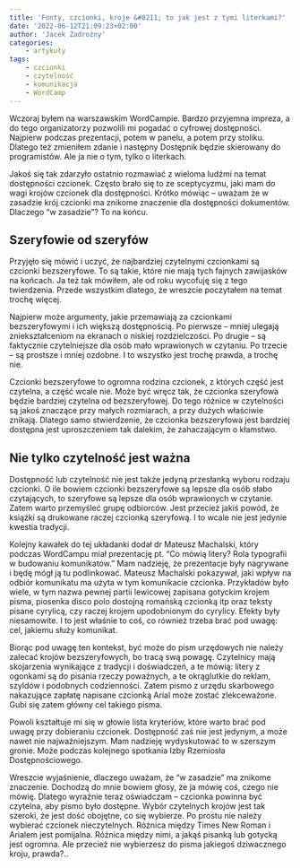```yaml
---
title: 'Fonty, czcionki, kroje &#8211; to jak jest z tymi literkami?'
date: '2022-06-12T21:09:23+02:00'
author: 'Jacek Zadrożny'
categories:
    - artykuły
tags:
    - czcionki
    - czytelność
    - komunikacja
    - WordCamp
---
```


Wczoraj byłem na warszawskim WordCampie. Bardzo przyjemna impreza, a do tego organizatorzy pozwolili mi pogadać o cyfrowej dostępności. Najpierw podczas prezentacji, potem w panelu, a potem przy stoliku. Dlatego też zmieniłem zdanie i następny Dostępnik będzie skierowany do programistów. Ale ja nie o tym, tylko o literkach.

Jakoś się tak zdarzyło ostatnio rozmawiać z wieloma ludźmi na temat dostępności czcionek. Często brało się to ze sceptycyzmu, jaki mam do wagi krojów czcionek dla dostępności. Krótko mówiąc – uważam że w zasadzie krój czcionki ma znikome znaczenie dla dostępności dokumentów. Dlaczego “w zasadzie”? To na końcu.

## Szeryfowie od szeryfów

Przyjęło się mówić i uczyć, że najbardziej czytelnymi czcionkami są czcionki bezszeryfowe. To są takie, które nie mają tych fajnych zawijasków na końcach. Ja też tak mówiłem, ale od roku wycofuję się z tego twierdzenia. Przede wszystkim dlatego, że wreszcie poczytałem na temat trochę więcej.

Najpierw może argumenty, jakie przemawiają za czcionkami bezszeryfowymi i ich większą dostępnością. Po pierwsze – mniej ulegają zniekształceniom na ekranach o niskiej rozdzielczości. Po drugie – są faktycznie czytelniejsze dla osób mało wprawionych w czytaniu. Po trzecie – są prostsze i mniej ozdobne. I to wszystko jest trochę prawda, a trochę nie.

Czcionki bezszeryfowe to ogromna rodzina czcionek, z których część jest czytelna, a część wcale nie. Może być wręcz tak, że czcionka szeryfowa będzie bardziej czytelna od bezszeryfowej. Do tego różnice w czytelności są jakoś znaczące przy małych rozmiarach, a przy dużych właściwie znikają. Dlatego samo stwierdzenie, że czcionka bezszeryfowa jest bardziej dostępna jest uproszczeniem tak dalekim, że zahaczającym o kłamstwo.

## Nie tylko czytelność jest ważna

Dostępność lub czytelność nie jest także jedyną przesłanką wyboru rodzaju czcionki. O ile bowiem czcionki bezszeryfowe są lepsze dla osób słabo czytających, to szeryfowe są lepsze dla osób wprawionych w czytanie. Zatem warto przemyśleć grupę odbiorców. Jest przecież jakiś powód, że książki są drukowane raczej czcionką szeryfową. I to wcale nie jest jedynie kwestia tradycji.

Kolejny kawałek do tej układanki dodał dr Mateusz Machalski, który podczas WordCampu miał prezentację pt. “Co mówią litery? Rola typografii w budowaniu komunikatów.” Mam nadzieję, że prezentacje były nagrywane i będę mógł ją tu podlinkować. Mateusz Machalski pokazywał, jaki wpływ na odbiór komunikatu ma użyta w tym komunikacie czcionka. Przykładów było wiele, w tym nazwa pewnej partii lewicowej zapisana gotyckim krojem pisma, piosenka disco polo dostojną romańską czcionką itp oraz teksty pisane cyrylicą, czy raczej krojem upodobnionym do cyrylicy. Efekty były niesamowite. I to jest właśnie to coś, co również trzeba brać pod uwagę: cel, jakiemu służy komunikat.

Biorąc pod uwagę ten kontekst, być może do pism urzędowych nie należy zalecać krojów bezszeryfowych, bo tracą swą powagę. Czytelnicy mają skojarzenia wynikające z tradycji i doświadczeń, a te mówią: litery z ogonkami są do pisania rzeczy poważnych, a te okrąglutkie do reklam, szyldów i podobnych codzienności. Zatem pismo z urzędu skarbowego nakazujące zapłatę napisane czcionką Arial może zostać zlekceważone. Gubi się zatem główny cel takiego pisma.

Powoli kształtuje mi się w głowie lista kryteriów, które warto brać pod uwagę przy dobieraniu czcionek. Dostępność zaś nie jest jedynym, a może nawet nie najważniejszym. Mam nadzieję wydyskutować to w szerszym gronie. Może podczas kolejnego spotkania Izby Rzemiosła Dostępnościowego.

Wreszcie wyjaśnienie, dlaczego uważam, że “w zasadzie” ma znikome znaczenie. Dochodzą do mnie bowiem głosy, że ja mówię coś, czego nie mówię. Dlatego wyraźnie teraz oświadczam – czcionka powinna być czytelna, aby pismo było dostępne. Wybór czytelnych krojów jest tak szeroki, że jest dość obojętne, co się wybierze. Po prostu nie należy wybierać czcionek nieczytelnych. Różnica między Times New Roman i Arialem jest pomijalna. Różnica między nimi, a jakąś pisanką lub gotycką jest ogromna. Ale przecież nie wybierzesz do pisma jakiegoś dziwacznego kroju, prawda?..
